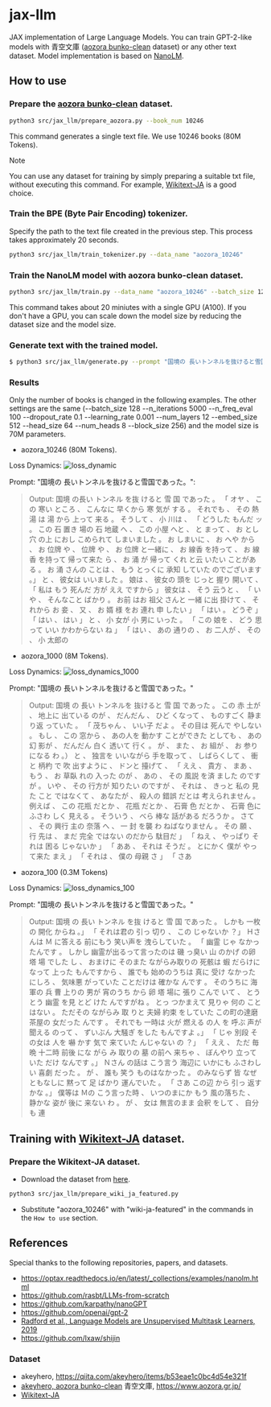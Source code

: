 # jax-llm
JAX implementation of Large Language Models.
You can train GPT-2-like models with 青空文庫 ([aozora bunko-clean](https://huggingface.co/datasets/globis-university/aozorabunko-clean) dataset) or any other text dataset.
Model implementation is based on [NanoLM](https://optax.readthedocs.io/en/latest/_collections/examples/nanolm.html).

## How to use

###  Prepare the [aozora bunko-clean](https://huggingface.co/datasets/globis-university/aozorabunko-clean) dataset.

```bash
python3 src/jax_llm/prepare_aozora.py --book_num 10246
```
This command generates a single text file. We use 10246 books (80M Tokens).

> [!NOTE]
> You can use any dataset for training by simply preparing a suitable txt file, without executing this command. For example, [Wikitext-JA](http://www.lsta.media.kyoto-u.ac.jp/resource/data/wikitext-ja) is a good choice.

###  Train the BPE (Byte Pair Encoding) tokenizer.
Specify the path to the text file created in the previous step. This process takes approximately 20 seconds.
```bash
python3 src/jax_llm/train_tokenizer.py --data_name "aozora_10246"
```

###  Train the NanoLM model with aozora bunko-clean dataset.

```bash
python3 src/jax_llm/train.py --data_name "aozora_10246" --batch_size 128 --n_iterations 5000 --n_freq_eval 100 --dropout_rate 0.1 --learning_rate 0.001 --num_layers 12 --embed_size 512  --head_size 64 --num_heads 8 --block_size 256
```
This command takes about 20 miniutes with a single GPU (A100).
If you don't have a GPU, you can scale down the model size by reducing the dataset size and the model size.


### Generate text with the trained model.
```bash
$ python3 src/jax_llm/generate.py --prompt "国境の 長いトンネルを抜けると雪国であった。" --data_name "aozora_10246" --max_new_tokens 200
```

### Results
Only the number of books is changed in the following examples. The other settings are the same (--batch_size 128 --n_iterations 5000 --n_freq_eval 100 --dropout_rate 0.1 --learning_rate 0.001 --num_layers 12 --embed_size 512  --head_size 64 --num_heads 8 --block_size 256) and the model size is 70M parameters.

- aozora_10246 (80M Tokens).

Loss Dynamics:
![loss_dynamic](./train_loss_aozora_10246.png)

Prompt: "国境の 長いトンネルを抜けると雪国であった。":

> Output: 国境 の長い トンネル を抜 けると 雪 国 であった 。 「 オヤ 、 この 寒い ところ 、 こんなに 早くから 寒 気が する 。 それでも 、 その 熱 湯 は 湯 から 上って 来る 。 そうして 、 小 川は 、 「 どうした もんだ ッ 。 この 石 置き 場の 石 地蔵 へ 、 この 小屋 へと 、 と まって 、 お とし 穴 の上 におし こめられて しまいました 。 お しまいに 、 お へや から 、 お 位牌 や 、 位牌 や 、 お 位牌 と一緒に 、 お 線香 を持って 、 お 線香 を持って 帰って来た ら 、 お 涌 が 帰って くれ と云 いたい ことがある 。 お 涌 さんの ことは 、 もう とっくに 承知 していた のでございます 。」 と 、 彼女は いいました 。 娘は 、 彼女の 頭を じっと 握り 開いて 、 「 私は もう 死んだ 方が ええ ですから 」 彼女は 、 そう 云うと 、 「 いや 、 そんなこと ばかり 。 お前 はお 祖父 さんと 一緒 に出 掛けて 、 それから お 妾 、 又 、 お 婿 様 をお 連れ 申 したい 」 「 はい 。 どうぞ 」 「 はい 、 はい 」 と 、 小 女が 小 男に いった 。 「 この 娘を 、 どう 思って いい かわからない ね 」 「 はい 、 あの 通りの 、 お 二人が 、 その 、 小 太郎の


- aozora_1000 (8M Tokens).

Loss Dynamics:
![loss_dynamics_1000](./train_loss_aozora_1000.png)

Prompt: "国境の 長いトンネルを抜けると雪国であった。"

> Output: 国境 の 長い トンネルを 抜けると 雪 国 であった 。 この 赤 土が 、 地上に 出ている のが 、 だんだん 、 ひど くなって 、 ものすごく 静まり返 っていた 。 「 茂ちゃん 、 いい子 だよ 。 その目は 死んで やしない 。 もし 、 この 窓から 、 あの人を 動かす ことができた としても 、 あの 幻 影が 、 だんだん 白く 透いて 行く 。 が 、 また 、 お 組が 、 お 参り になる わ 。） と 、 独言を いいながら 手を取って 、 しばらくして 、 衝と 柄杓 で 吹 出すように 、 ドンと 擡げて 、 「 ええ 、 貴方 、 まあ 、 もう 、 お 草臥 れの 入った のが 、 あの 、 その 風説 を済 ました のですが 。 いや 、 その 行方が 知りたい のですが 、 それは 、 きっと 私の 見た こと ではなくて 、 あなたが 、 殺人の 錯誤 だとは 考えられません 。 例えば 、 この 花瓶 だとか 、 花瓶 だとか 、 石膏 色 だとか 、 石膏 色に ふさわ しく 見える 。 そういう 、 べら 棒な 話がある だろうか 。 さて 、 その 興行 主の 奈落 へ 、 一 封 を襲 わ ねばなりません 。 その 願 、 行 先は 、 まだ 完全 ではない のだから 駄目だ 」 「 ねえ 、 やっぱり それは 困る じゃないか 」 「 ああ 、 それは そうだ 。 とにかく 僕が やって来た まえ 」 「 それは 、 僕の 母親 さ 」 「 さあ


- aozora_100 (0.3M Tokens)

Loss Dynamics:
![loss_dynamics_100](./train_loss_aozora_100.png)

Prompt: "国境の 長いトンネルを抜けると雪国であった。"
> Output: 国境 の 長い トンネル を抜 けると 雪 国 であった 。 しかも 一枚の 開化 からね 。」 「 それは君の 引っ 切り 、 この じゃないか ？」 Ｈさんは Ｍ に答える 前にもう 笑い声を 洩らしていた 。 「 幽霊 じゃ なかったんです 。 しかし 幽霊が出るって言ったのは 磯 っ臭い 山 のかげ の卵 塔 場 でした し 、 おまけに そのまた ながらみ取りの 死骸は 蝦 だらけになって 上った もんですから 、 誰でも 始めのうちは 真に 受け なかった にしろ 、 気味悪 がっていた ことだけは 確かな んです 。 そのうちに 海軍の 兵 曹 上りの 男が 宵のうち から 卵 塔 場に 張り こんで いて 、 とうとう 幽霊 を見 とど けた んですがね 。 とっ つかまえて 見りゃ 何の ことはない 。 ただその ながらみ 取 りと 夫婦 約束 をしていた この町の達磨茶屋の 女だった んです 。 それでも 一時は 火が 燃える の人 を 呼ぶ 声が聞える のって 、 ずいぶん 大騒ぎ をした もんですよ 。」 「 じゃ 別段 その女は 人を 嚇 かす 気で 来ていた んじゃない の ？」 「 ええ 、 ただ 毎晩 十二時 前後 にな がら み 取りの 墓 の前へ 来ちゃ 、 ぼんやり 立っていた だけ なんです 。」 Ｎさん の話は こう言う 海辺に いかにも ふさわしい 喜劇 だった 。 が 、 誰も 笑う ものはなかった 。 のみならず 皆 なぜ ともなしに 黙って 足 ばかり 運んでいた 。 「 さあ この辺 から 引っ 返す かな 。」 僕等は Ｍの こう言った時 、 いつのまにか もう 風の落ちた 、 静かな 姿が 後に 来ない わ 。 が 、 女は 無言のまま 会釈 をして 、 自分も 連



## Training with [Wikitext-JA](http://www.lsta.media.kyoto-u.ac.jp/resource/data/wikitext-ja) dataset.
###  Prepare the Wikitext-JA dataset.
- Download the dataset from [here](http://www.lsta.media.kyoto-u.ac.jp/resource/data/wikitext-ja).
```bash
python3 src/jax_llm/prepare_wiki_ja_featured.py
```
- Substitute "aozora_10246" with "wiki-ja-featured" in the commands in the `How to use` section.



## References
Special thanks to the following repositories, papers, and datasets.
- https://optax.readthedocs.io/en/latest/_collections/examples/nanolm.html
- https://github.com/rasbt/LLMs-from-scratch
- https://github.com/karpathy/nanoGPT
- https://github.com/openai/gpt-2
- [Radford et al., Language Models are Unsupervised Multitask Learners, 2019](https://d4mucfpksywv.cloudfront.net/better-language-models/language-models.pdf)
- https://github.com/lxaw/shijin

### Dataset
- akeyhero, https://qiita.com/akeyhero/items/b53eae1c0bc4d54e321f
- [akeyhero, aozora bunko-clean](https://huggingface.co/datasets/globis-university/aozorabunko-clean)
  青空文庫, https://www.aozora.gr.jp/
- [Wikitext-JA](http://www.lsta.media.kyoto-u.ac.jp/resource/data/wikitext-ja)
